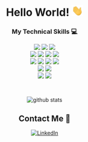 <div align="center">

# Hello World! <img src="https://github.com/xWink/xWink/blob/master/Hi.gif" width="30px">

</div>

<div align="center">

### My Technical Skills :computer:

<img src = "https://img.shields.io/badge/-HTML5-E34F26?style=flat&logo=html5&logoColor=white"> <img src = "https://img.shields.io/badge/-CSS3-1572B6?style=flat&logo=css3&logoColor=white"> <img src="https://img.shields.io/badge/-Bootstrap-563D7C?style=flat&logo=bootstrap&logoColor=white">
<br />
<img src="https://img.shields.io/badge/-JavaScript-black?style=flat&logo=javascript&logoColor=eed718"> <img src="https://img.shields.io/badge/-TypeScript-007ACC?style=flat&logo=typescript"> <img src="https://img.shields.io/badge/-Nodejs-black?style=flat&logo=Node.js"> <img src="https://img.shields.io/badge/-React-161616?style=flat&logo=react&logoColor=00d9ff">
<br/>
<img src="https://img.shields.io/badge/--659ad2?style=flat&logo=c&logoColor=ffffff"> <img src="https://img.shields.io/badge/-Java-orange?style=flat&logo=java&logoColor=white"> <img src="https://img.shields.io/badge/-Kotlin-blue?style=flat&logo=kotlin&logoColor=orange"> <img src="https://img.shields.io/badge/-Spring Boot-4dc238?style=flat&logo=spring&logoColor=white"> 
<br />
<img src="https://img.shields.io/badge/-MYSQL-4d008f?style=flat&logo=mysql&logoColor=white"> <img src="https://img.shields.io/badge/-MongoDB-654321?style=flat&logo=mongodb">
<br />
<img src="https://img.shields.io/badge/-Git-black?style=flat&logo=git"> <img src="https://img.shields.io/badge/-GitLab-FCA121?style=flat&logo=gitlab">
<br />

</div>

<div align="center" width="50">

<br />

![github stats](https://github-readme-stats.vercel.app/api?username=xWink&show_icons=true)

##  Contact Me :speech_balloon:

<a href="https://www.linkedin.com/in/shawn-kaplan-899724136/"><img alt="LinkedIn" src="https://img.shields.io/badge/LinkedIn-Shawn%20Kaplan-blue?style=flat-square&logo=linkedin"></a>
</div>
